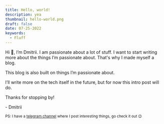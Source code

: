 ```yaml
---
title: Hello, world!
description: yea
thumbnail: hello-world.png
draft: false
date: 07-25-2022
keywords:
  - Fluff
---
```


Hi 👋, I’m Dmitrii. I am passionate about a lot of stuff. I want to start writing more about the things I’m passionate about. That's why I made myself a blog.

This blog is also built on things I’m passionate about.

I’ll write more on the tech itself in the future, but for now this intro post will do.

Thanks for stopping by!

\- Dmitrii

<small>PS: I have a <a href="https://t.me/unicorn_dev" target="_blank" rel="noopener">telegram channel</a> where I post interesting things, go check it out 😉</small>
